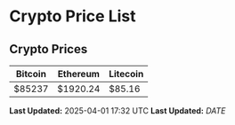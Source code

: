 # Crypto Price List

## Crypto Prices
| Bitcoin | Ethereum | Litecoin |
| ------- | -------- | -------- |
| $85237 | $1920.24 | $85.16 |
**Last Updated:** 2025-04-01 17:32 UTC
**Last Updated:** $DATE$
